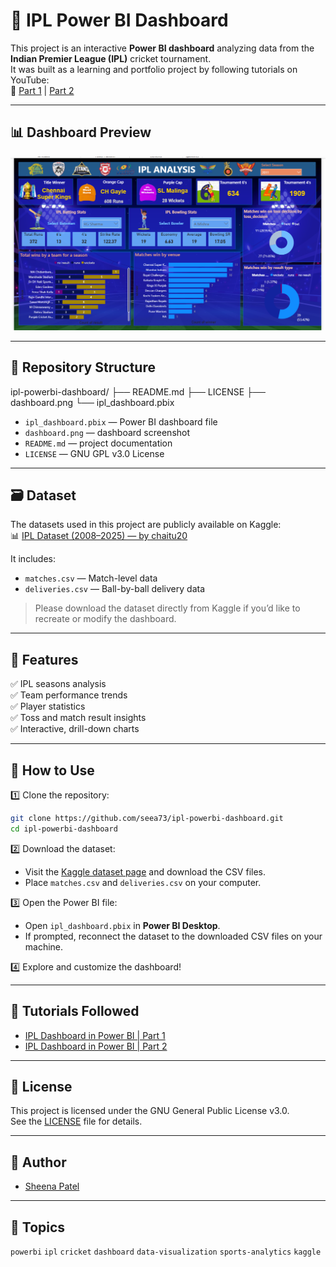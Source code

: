 # 🏏 IPL Power BI Dashboard

This project is an interactive **Power BI dashboard** analyzing data from the **Indian Premier League (IPL)** cricket tournament.  
It was built as a learning and portfolio project by following tutorials on YouTube:  
🎥 [Part 1](https://youtu.be/CwsMbz_CF4o) | [Part 2](https://youtu.be/kfTVbJb9yIE)

---

## 📊 Dashboard Preview

![Dashboard Screenshot](dashboard.png)



---

## 📂 Repository Structure

ipl-powerbi-dashboard/
├── README.md
├── LICENSE
├── dashboard.png
└── ipl_dashboard.pbix

- `ipl_dashboard.pbix` — Power BI dashboard file
- `dashboard.png` — dashboard screenshot
- `README.md` — project documentation
- `LICENSE` — GNU GPL v3.0 License

---

## 🗃️ Dataset

The datasets used in this project are publicly available on Kaggle:  
📊 [IPL Dataset (2008–2025) — by chaitu20](https://www.kaggle.com/datasets/chaitu20/ipl-dataset2008-2025)

It includes:
- `matches.csv` — Match-level data
- `deliveries.csv` — Ball-by-ball delivery data

> Please download the dataset directly from Kaggle if you’d like to recreate or modify the dashboard.

---

## 🚀 Features

✅ IPL seasons analysis  
✅ Team performance trends  
✅ Player statistics  
✅ Toss and match result insights  
✅ Interactive, drill-down charts

---

## 📖 How to Use

1️⃣ Clone the repository:
```bash
git clone https://github.com/seea73/ipl-powerbi-dashboard.git
cd ipl-powerbi-dashboard
```

2️⃣ Download the dataset:
- Visit the [Kaggle dataset page](https://www.kaggle.com/datasets/chaitu20/ipl-dataset2008-2025) and download the CSV files.
- Place `matches.csv` and `deliveries.csv` on your computer.

3️⃣ Open the Power BI file:
- Open `ipl_dashboard.pbix` in **Power BI Desktop**.
- If prompted, reconnect the dataset to the downloaded CSV files on your machine.

4️⃣ Explore and customize the dashboard!

---

## 🎥 Tutorials Followed

- [IPL Dashboard in Power BI | Part 1](https://youtu.be/CwsMbz_CF4o)  
- [IPL Dashboard in Power BI | Part 2](https://youtu.be/kfTVbJb9yIE)

---

## 📝 License

This project is licensed under the GNU General Public License v3.0.  
See the [LICENSE](LICENSE) file for details.

---

## 👤 Author

- [Sheena Patel](https://github.com/seea73)

---

## 🔖 Topics

`powerbi` `ipl` `cricket` `dashboard` `data-visualization` `sports-analytics` `kaggle`
